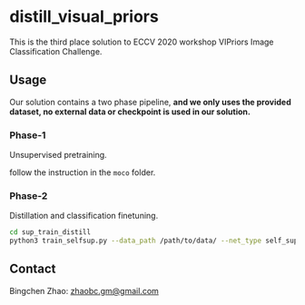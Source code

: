 # distill_visual_priors

This is the third place solution to ECCV 2020 workshop VIPriors Image Classification Challenge.

## Usage

Our solution contains a two phase pipeline, **and we only uses the provided dataset, no external data or checkpoint is used in our solution.**

### Phase-1

Unsupervised pretraining.

follow the instruction in the `moco` folder.

### Phase-2

Distillation and classification finetuning.

```bash
cd sup_train_distill
python3 train_selfsup.py --data_path /path/to/data/ --net_type self_sup_r50 --input-res 448 --pretrained /path/to/unsupervise_pretrained_checkpoint --save_path /path/to/save --batch_size 256 --autoaug --label_smooth
```

## Contact

Bingchen Zhao: zhaobc.gm@gmail.com

